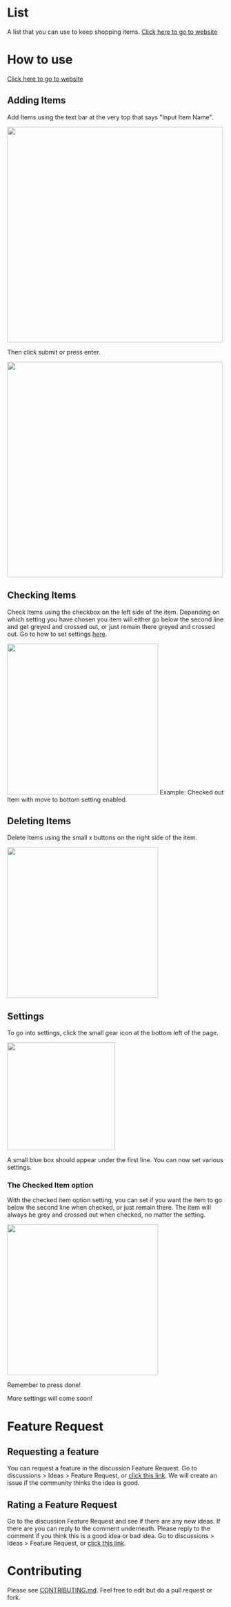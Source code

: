 # List
A list that you can use to keep shopping items. 
[Click here to go to website](https://star-cyber3.github.io/List/ "Link to go to website")

# How to use
[Click here to go to website](https://star-cyber3.github.io/List/ "Link to go to website")

## Adding Items
Add Items using the text bar at the very top that says "Input Item Name". 

<img src="https://user-images.githubusercontent.com/80070589/113462423-07ee1b80-93de-11eb-9eca-b5526d126e53.png" width="500">

Then click submit or press enter. 

<img src="https://user-images.githubusercontent.com/80070589/113462650-26a0e200-93df-11eb-8fa4-dd9ce808f32a.png" width="500">

## Checking Items
Check Items using the checkbox on the left side of the item. Depending on which setting you have chosen you item will either go below the second line and get greyed and crossed out, or just remain there greyed and crossed out. Go to how to set settings [here](https://github.com/Star-Cyber3/List#settings). 

<img src="https://user-images.githubusercontent.com/80070589/113462844-2e14bb00-93e0-11eb-9eb9-e58c3cdc96bd.png" width="350">
Example: Checked out Item with move to bottom setting enabled. 

## Deleting Items
Delete Items using the small x buttons on the right side of the item. 

<img src="https://user-images.githubusercontent.com/80070589/113523255-eae35500-9563-11eb-9be5-e5cbfb7d2b59.png" width="350">

<!--## Editing Items
You can edit items by clicking the words on the item, and typing. Remember to press enter at the end. 
-->
## Settings

To go into settings, click the small gear icon at the bottom left of the page. 

<img src="https://user-images.githubusercontent.com/80070589/113523351-9e4c4980-9564-11eb-95f3-5ecb88d6128d.png" width="250">

A small blue box should appear under the first line. 
You can now set various settings. 

### The Checked Item option
With the checked item option setting, you can set if you want the item to go below the second line when checked, or just remain there. The item will always be grey and crossed out when checked, no matter the setting. 

<img src="https://user-images.githubusercontent.com/80070589/113523532-32b6ac00-9565-11eb-8d4e-cf8a6a135f74.png" width="350">

Remember to press done!

More settings will come soon! 

# Feature Request
## Requesting a feature
You can request a feature in the discussion Feature Request. Go to discussions > Ideas > Feature Request, or [click this link](https://github.com/Star-Cyber3/List/discussions/30 "Link to go to discussion"). We will create an issue if the community thinks the idea is good. 

## Rating a Feature Request
Go to the discussion Feature Request and see if there are any new ideas. If there are you can reply to the comment underneath. Please reply to the comment if you think this is a good idea or bad idea. Go to discussions > Ideas > Feature Request, or [click this link](https://github.com/Star-Cyber3/List/discussions/30 "Link to go to discussion").

# Contributing
Please see [CONTRIBUTING.md](https://github.com/Star-Cyber3/List/blob/194290ed91c5718990f871eaf71321f33e8387cb/.github/CONTRIBUTING.md). Feel free to edit but do a pull request or fork.  
